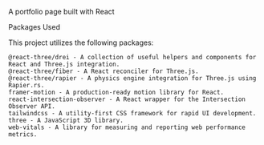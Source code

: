 A portfolio page built with React

Packages Used

This project utilizes the following packages:

    @react-three/drei - A collection of useful helpers and components for React and Three.js integration.
    @react-three/fiber - A React reconciler for Three.js.
    @react-three/rapier - A physics engine integration for Three.js using Rapier.rs.
    framer-motion - A production-ready motion library for React.
    react-intersection-observer - A React wrapper for the Intersection Observer API.
    tailwindcss - A utility-first CSS framework for rapid UI development.
    three - A JavaScript 3D library.
    web-vitals - A library for measuring and reporting web performance metrics.
